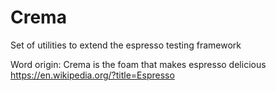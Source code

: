 # Crema
Set of utilities to extend the espresso testing framework

Word origin: Crema is the foam that makes espresso delicious
https://en.wikipedia.org/?title=Espresso
